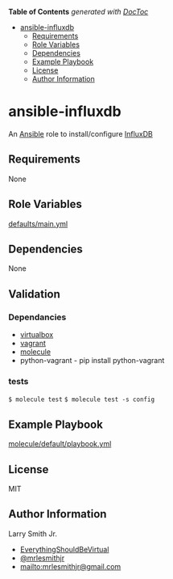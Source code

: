 <!-- START doctoc generated TOC please keep comment here to allow auto update -->
<!-- DON'T EDIT THIS SECTION, INSTEAD RE-RUN doctoc TO UPDATE -->
**Table of Contents**  *generated with [DocToc](https://github.com/thlorenz/doctoc)*

- [ansible-influxdb](#ansible-influxdb)
  - [Requirements](#requirements)
  - [Role Variables](#role-variables)
  - [Dependencies](#dependencies)
  - [Example Playbook](#example-playbook)
  - [License](#license)
  - [Author Information](#author-information)

<!-- END doctoc generated TOC please keep comment here to allow auto update -->

# ansible-influxdb

An [Ansible](https://www.ansible.com) role to install/configure [InfluxDB](https://www.influxdata.com/time-series-platform/influxdb/)

## Requirements

None

## Role Variables

[defaults/main.yml](defaults/main.yml)


## Dependencies

None

## Validation

### Dependancies

- [virtualbox](https://www.virtualbox.org/manual/ch02.html)
- [vagrant](https://www.vagrantup.com/docs/installation/)
- [molecule](https://molecule.readthedocs.io/en/latest/installation.html)
- python-vagrant - pip install python-vagrant

### tests

```$ molecule test```
```$ molecule test -s config```

## Example Playbook

[molecule/default/playbook.yml](molecule/default/playbook.yml)

## License

MIT

## Author Information

Larry Smith Jr.

-   [EverythingShouldBeVirtual](http://everythingshouldbevirtual.com)
-   [@mrlesmithjr](https://www.twitter.com/mrlesmithjr)
-   <mailto:mrlesmithjr@gmail.com>

